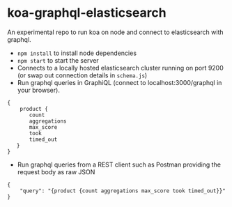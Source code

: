 # koa-graphql-elasticsearch

An experimental repo to run koa on node and connect to elasticsearch with graphql.

- `npm install` to install node dependencies
- `npm start` to start the server
- Connects to a locally hosted elasticsearch cluster running on port 9200 (or swap out connection details in `schema.js`)
- Run graphql queries in GraphiQL (connect to localhost:3000/graphql in your browser).
 ```
 {
     product {
        count
        aggregations
        max_score
        took
        timed_out
    }
}
```
- Run graphql queries from a REST client such as Postman providing the request body as raw JSON
```
{
	"query": "{product {count aggregations max_score took timed_out}}"
}
```
